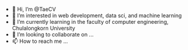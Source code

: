 - 👋 Hi, I’m @TaeCV
- 👀 I’m interested in web development, data sci, and machine learning
- 🌱 I’m currently learning in the faculty of computer engineering, Chulalongkorn University
- 💞️ I’m looking to collaborate on ...
- 📫 How to reach me ...

<!---
TaeCV/TaeCV is a ✨ special ✨ repository because its `README.md` (this file) appears on your GitHub profile.
You can click the Preview link to take a look at your changes.
--->
